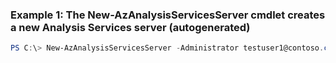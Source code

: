 ### Example 1: The New-AzAnalysisServicesServer cmdlet creates a new Analysis Services server (autogenerated)
```powershell
PS C:\> New-AzAnalysisServicesServer -Administrator testuser1@contoso.com -Location West-US -Name testserver -ResourceGroupName testresourcegroup -Sku S1
```

